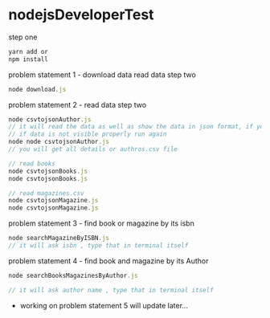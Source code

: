 # nodejsDeveloperTest

step one 
```js
yarn add or
npm install
```

problem statement 1 - download data read data 
step two 
```js
node download.js
```

problem statement 2 - read data 
step two 
```js
node csvtojsonAuthor.js
// it will read the data as well as show the data in json format, if you run once data may not convert into profper format,
// if data is not visible properly run again
node node csvtojsonAuthor.js
// you will get all details or authros.csv file

// read books
node csvtojsonBooks.js
node csvtojsonBooks.js

// read magazines.csv
node csvtojsonMagazine.js
node csvtojsonMagazine.js

```



problem statement 3 - find book or magazine by its isbn
```js
node searchMagazineByISBN.js
// it will ask isbn , type that in terminal itself 
```





problem statement 4 - find book and magazine by its Author
```js
node searchBooksMagazinesByAuthor.js

// it will ask author name , type that in terminal itself 
```

- working on problem statement 5 
will update later...
















